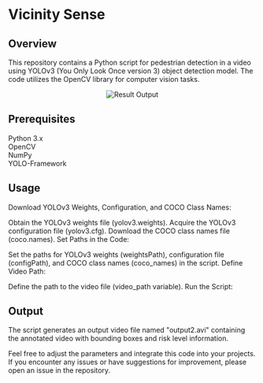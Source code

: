 # Vicinity Sense
## Overview
This repository contains a Python script for pedestrian detection in a video using YOLOv3 (You Only Look Once version 3) object detection model. The code utilizes the OpenCV library for computer vision tasks.

<p align="center">
  <img src="https://github.com/harneet2512/Vicinity-Sense/assets/62827797/74ec49c6-096a-4a50-8e42-321cab43fdf9" alt="Result Output">
</p>

## Prerequisites
Python 3.x <br>
OpenCV <br>
NumPy <br>
YOLO-Framework <br>



## Usage
Download YOLOv3 Weights, Configuration, and COCO Class Names:

Obtain the YOLOv3 weights file (yolov3.weights).
Acquire the YOLOv3 configuration file (yolov3.cfg).
Download the COCO class names file (coco.names).
Set Paths in the Code:

Set the paths for YOLOv3 weights (weightsPath), configuration file (configPath), and COCO class names (coco_names) in the script.
Define Video Path:

Define the path to the video file (video_path variable).
Run the Script:

## Output
The script generates an output video file named "output2.avi" containing the annotated video with bounding boxes and risk level information.

Feel free to adjust the parameters and integrate this code into your projects. If you encounter any issues or have suggestions for improvement, please open an issue in the repository.



